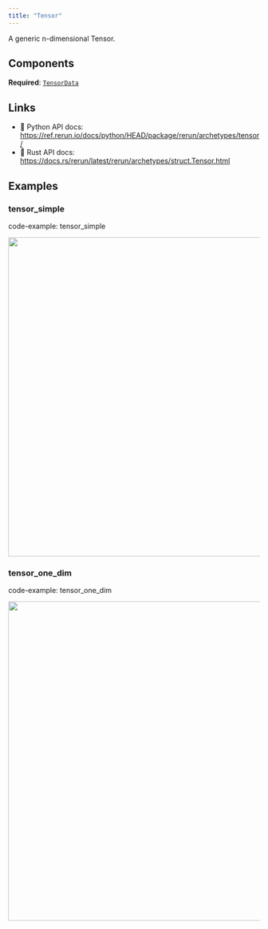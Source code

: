 ```yaml
---
title: "Tensor"
---
```


A generic n-dimensional Tensor.

## Components

**Required**: [`TensorData`](../components/tensor_data.md)

## Links
 * 🐍 Python API docs: https://ref.rerun.io/docs/python/HEAD/package/rerun/archetypes/tensor/
 * 🦀 Rust API docs: https://docs.rs/rerun/latest/rerun/archetypes/struct.Tensor.html

## Examples

### tensor_simple

code-example: tensor_simple

<center>
<picture>
  <source media="(max-width: 480px)" srcset="https://static.rerun.io/tensor_simple/1aead2554496737e9267a5ab5220dbc89da851ee/480w.png">
  <source media="(max-width: 768px)" srcset="https://static.rerun.io/tensor_simple/1aead2554496737e9267a5ab5220dbc89da851ee/768w.png">
  <source media="(max-width: 1024px)" srcset="https://static.rerun.io/tensor_simple/1aead2554496737e9267a5ab5220dbc89da851ee/1024w.png">
  <source media="(max-width: 1200px)" srcset="https://static.rerun.io/tensor_simple/1aead2554496737e9267a5ab5220dbc89da851ee/1200w.png">
  <img src="https://static.rerun.io/tensor_simple/1aead2554496737e9267a5ab5220dbc89da851ee/full.png" width="640">
</picture>
</center>

### tensor_one_dim

code-example: tensor_one_dim

<center>
<picture>
  <source media="(max-width: 480px)" srcset="https://static.rerun.io/tensor_one_dim/cbf24b466fe9d9639777aefb34f1a00c3f30d7ab/480w.png">
  <source media="(max-width: 768px)" srcset="https://static.rerun.io/tensor_one_dim/cbf24b466fe9d9639777aefb34f1a00c3f30d7ab/768w.png">
  <source media="(max-width: 1024px)" srcset="https://static.rerun.io/tensor_one_dim/cbf24b466fe9d9639777aefb34f1a00c3f30d7ab/1024w.png">
  <source media="(max-width: 1200px)" srcset="https://static.rerun.io/tensor_one_dim/cbf24b466fe9d9639777aefb34f1a00c3f30d7ab/1200w.png">
  <img src="https://static.rerun.io/tensor_one_dim/cbf24b466fe9d9639777aefb34f1a00c3f30d7ab/full.png" width="640">
</picture>
</center>

